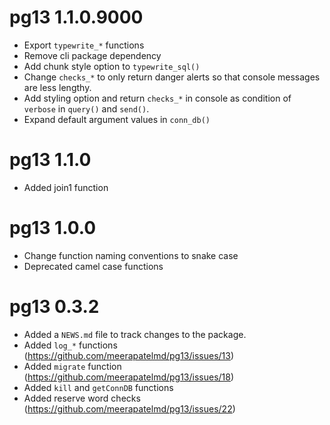 # pg13 1.1.0.9000  

* Export `typewrite_*` functions   
* Remove cli package dependency  
* Add chunk style option to `typewrite_sql()`  
* Change `checks_*` to only return danger alerts so that 
console messages are less lengthy.  
* Add styling option and return `checks_*` in console as 
condition of `verbose` in `query()` and `send()`.  
* Expand default argument values in `conn_db()`  

# pg13 1.1.0

* Added join1 function


# pg13 1.0.0

* Change function naming conventions to snake case  
* Deprecated camel case functions  


# pg13 0.3.2

* Added a `NEWS.md` file to track changes to the package.  
* Added `log_*` functions (https://github.com/meerapatelmd/pg13/issues/13)  
* Added `migrate` function (https://github.com/meerapatelmd/pg13/issues/18) 
* Added `kill` and `getConnDB` functions  
* Added reserve word checks (https://github.com/meerapatelmd/pg13/issues/22)  






